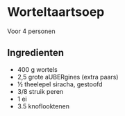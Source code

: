 # Worteltaartsoep

Voor 4 personen

## Ingredienten

- 400 g wortels
- 2,5 grote aUBERgines (extra paars)
- ½ theelepel siracha, gestoofd
- 3/8 struik peren
- 1 ei
- 3.5 knoflooktenen
